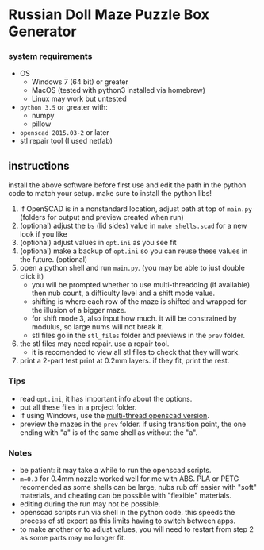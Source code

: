 # Russian Doll Maze Puzzle Box Generator

### system requirements

- OS
  - Windows 7 (64 bit) or greater
  - MacOS (tested with python3 installed via homebrew)
  - Linux may work but untested
- `python 3.5` or greater with:
  - numpy
  - pillow
- `openscad 2015.03-2` or later
- stl repair tool (I used netfab)

## instructions

install the above software before first use and edit the path in the python code to match your setup.
make sure to install the python libs!

1. If OpenSCAD is in a nonstandard location, adjust path at top of `main.py` (folders for output and preview created when run)
2. (optional) adjust the `bs` (lid sides) value in `make shells.scad` for a new look if you like
3. (optional) adjust values in `opt.ini` as you see fit
4. (optional) make a backup of `opt.ini` so you can reuse these values in the future. (optional)
5. open a python shell and run `main.py`. (you may be able to just double click it)
   - you will be prompted whether to use multi-threadding (if available) then nub count, a difficulty level and a shift mode value.
   - shifting is where each row of the maze is shifted and wrapped for the illusion of a bigger maze.
   - for shift mode 3, also input how much. it will be constrained by modulus, so large nums will not break it.
   - stl files go in the `stl_files` folder and previews in the `prev` folder.
6. the stl files may need repair. use a repair tool.
   - it is recomended to view all stl files to check that they will work.
7. print a 2-part test print at 0.2mm layers. if they fit, print the rest.

### Tips

- read `opt.ini`, it has important info about the options.
- put all these files in a project folder.
- If using Windows, use the [multi-thread openscad version](http://files.openscad.org/snapshots/OpenSCAD-2018.05.30-x86-64_multithread-Installer.exe).
- preview the mazes in the `prev` folder. if using transition point, the one ending with "a" is of the same shell as without the "a".

### Notes

- be patient: it may take a while to run the openscad scripts.
- `m=0.3` for 0.4mm nozzle worked well for me with ABS. PLA or PETG recomended as some shells can be large, nubs rub off easier with "soft" materials, and cheating can be possible with "flexible" materials.
- editing during the run may not be possible.
- openscad scripts run via shell in the python code. this speeds the process of stl export as this limits having to switch between apps.
- to make another or to adjust values, you will need to restart from step 2 as some parts may no longer fit.